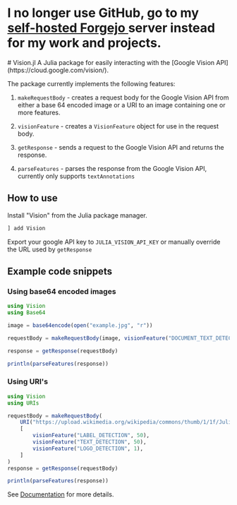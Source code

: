 <h1>
  I no longer use GitHub, go to my <a href="https://git.argmin.dk/joshnie"> self-hosted Forgejo </a> server instead for my work and projects.
</h1>
# Vision.jl
A Julia package for easily interacting with the [Google Vision API](https://cloud.google.com/vision/).  


The package currently implements the following features:
1. `makeRequestBody` - creates a request body for the Google Vision API from either a base 64 encoded image or a URI to an image containing one or more features.

2. `visionFeature` - creates a `VisionFeature` object for use in the request body.

3. `getResponse` - sends a request to the Google Vision API and returns the response.

4. `parseFeatures` - parses the response from the Google Vision API, currently only supports `textAnnotations`

## How to use  
Install "Vision" from the Julia package manager.  
```julia
] add Vision
```
Export your google API key to `JULIA_VISION_API_KEY` or manually override the URL used by `getResponse`


## Example code snippets
### Using base64 encoded images
```julia
using Vision
using Base64

image = base64encode(open("example.jpg", "r"))

requestBody = makeRequestBody(image, visionFeature("DOCUMENT_TEXT_DETECTION"))

response = getResponse(requestBody)

println(parseFeatures(response))
```

### Using URI's
```julia
using Vision
using URIs

requestBody = makeRequestBody(
    URI("https://upload.wikimedia.org/wikipedia/commons/thumb/1/1f/Julia_Programming_Language_Logo.svg/1920px-Julia_Programming_Language_Logo.svg.png"),
    [
        visionFeature("LABEL_DETECTION", 50),
        visionFeature("TEXT_DETECTION", 50),
        visionFeature("LOGO_DETECTION", 1),
    ]
)
response = getResponse(requestBody)

println(parseFeatures(response))

```
See [Documentation](https://docs.juliahub.com/Vision) for more details.
